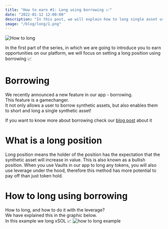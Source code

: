 ```yaml
---
title: "How to earn #1: Long using borrowing 📈"
date: "2022-01-12 12:00:00"
description: "In this post, we will explain how to long single asset using borrowing"
image: "/blog/long/1.png"
---
```

![How to long](/blog/long/1.png "horizontal")

In the first part of the series, in which we are going to introduce you to earn opportunities on our platform, we will focus on setting a long position using borrowing 📈  

# Borrowing
We recently announced a new feature in our app - borrowing.  
This feature is a gamechanger.  
It not only allows a user to borrow synthetic assets, but also enables them to short and long a single synthetic asset!  

If you want to know more about borrowing check our [blog post](https://anchor.projectserum.com/build/10) about it  

  
# What is a long position
Long position means the holder of the position has the expectation that the synthetic asset will increase in value. This is also known as a bullish position. 
When you use Vaults in our app to long any tokens, you will also use leverage under the hood, therefore this method has more potential to pay off than just token hold.

# How to long using borrowing
How to long, and how to do it with the leverage?  
We have explained this in the graphic below.  
In this example we long xSOL 📈
![how to long example](/blog/long/how-to-long.png "vertical")


